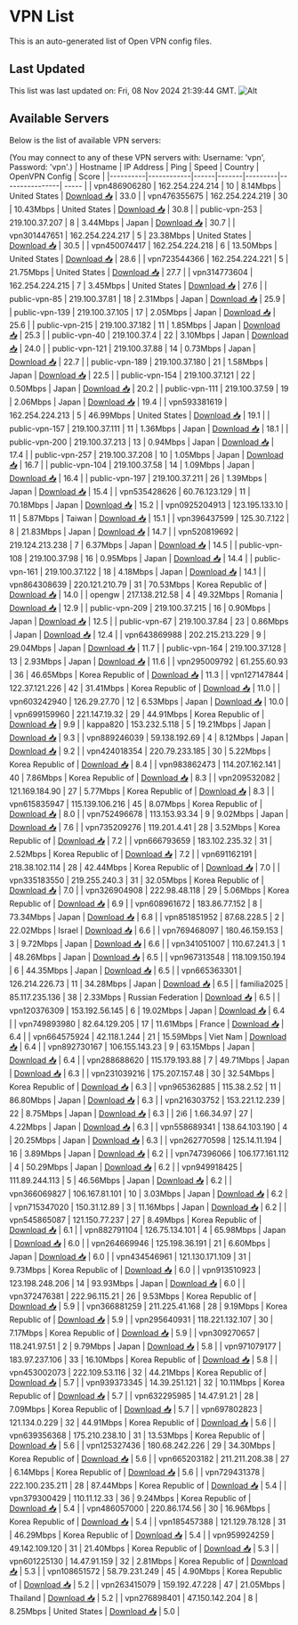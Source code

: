 # VPN List

This is an auto-generated list of Open VPN config files.

## Last Updated

This list was last updated on: Fri, 08 Nov 2024 21:39:44 GMT.
![Alt](https://repobeats.axiom.co/api/embed/186b98318ef1479477931607c1ad7d823f12451f.svg "Repobeats analytics image")

## Available Servers

Below is the list of available VPN servers:

(You may connect to any of these VPN servers with: Username: 'vpn', Password: 'vpn'.)
| Hostname | IP Address | Ping | Speed | Country | OpenVPN Config | Score |
|----------|------------|------|-------|---------|----------------| ----- |
| vpn486906280 | 162.254.224.214 | 10 | 8.14Mbps | United States | [Download 📥](./configs/server_0_US.ovpn) | 33.0 |
| vpn476355675 | 162.254.224.219 | 30 | 10.43Mbps | United States | [Download 📥](./configs/server_1_US.ovpn) | 30.8 |
| public-vpn-253 | 219.100.37.207 | 8 | 3.44Mbps | Japan | [Download 📥](./configs/server_2_JP.ovpn) | 30.7 |
| vpn301447651 | 162.254.224.217 | 5 | 23.38Mbps | United States | [Download 📥](./configs/server_3_US.ovpn) | 30.5 |
| vpn450074417 | 162.254.224.218 | 6 | 13.50Mbps | United States | [Download 📥](./configs/server_4_US.ovpn) | 28.6 |
| vpn723544366 | 162.254.224.221 | 5 | 21.75Mbps | United States | [Download 📥](./configs/server_5_US.ovpn) | 27.7 |
| vpn314773604 | 162.254.224.215 | 7 | 3.45Mbps | United States | [Download 📥](./configs/server_6_US.ovpn) | 27.6 |
| public-vpn-85 | 219.100.37.81 | 18 | 2.31Mbps | Japan | [Download 📥](./configs/server_7_JP.ovpn) | 25.9 |
| public-vpn-139 | 219.100.37.105 | 17 | 2.05Mbps | Japan | [Download 📥](./configs/server_8_JP.ovpn) | 25.6 |
| public-vpn-215 | 219.100.37.182 | 11 | 1.85Mbps | Japan | [Download 📥](./configs/server_9_JP.ovpn) | 25.3 |
| public-vpn-40 | 219.100.37.4 | 22 | 3.10Mbps | Japan | [Download 📥](./configs/server_10_JP.ovpn) | 24.0 |
| public-vpn-121 | 219.100.37.88 | 14 | 0.73Mbps | Japan | [Download 📥](./configs/server_11_JP.ovpn) | 22.7 |
| public-vpn-189 | 219.100.37.180 | 21 | 1.58Mbps | Japan | [Download 📥](./configs/server_12_JP.ovpn) | 22.5 |
| public-vpn-154 | 219.100.37.121 | 22 | 0.50Mbps | Japan | [Download 📥](./configs/server_13_JP.ovpn) | 20.2 |
| public-vpn-111 | 219.100.37.59 | 19 | 2.06Mbps | Japan | [Download 📥](./configs/server_14_JP.ovpn) | 19.4 |
| vpn593381619 | 162.254.224.213 | 5 | 46.99Mbps | United States | [Download 📥](./configs/server_15_US.ovpn) | 19.1 |
| public-vpn-157 | 219.100.37.111 | 11 | 1.36Mbps | Japan | [Download 📥](./configs/server_16_JP.ovpn) | 18.1 |
| public-vpn-200 | 219.100.37.213 | 13 | 0.94Mbps | Japan | [Download 📥](./configs/server_17_JP.ovpn) | 17.4 |
| public-vpn-257 | 219.100.37.208 | 10 | 1.05Mbps | Japan | [Download 📥](./configs/server_18_JP.ovpn) | 16.7 |
| public-vpn-104 | 219.100.37.58 | 14 | 1.09Mbps | Japan | [Download 📥](./configs/server_19_JP.ovpn) | 16.4 |
| public-vpn-197 | 219.100.37.211 | 26 | 1.39Mbps | Japan | [Download 📥](./configs/server_20_JP.ovpn) | 15.4 |
| vpn535428626 | 60.76.123.129 | 11 | 70.18Mbps | Japan | [Download 📥](./configs/server_21_JP.ovpn) | 15.2 |
| vpn0925204913 | 123.195.133.10 | 11 | 5.87Mbps | Taiwan | [Download 📥](./configs/server_22_TW.ovpn) | 15.1 |
| vpn396437599 | 125.30.7.122 | 8 | 21.83Mbps | Japan | [Download 📥](./configs/server_23_JP.ovpn) | 14.7 |
| vpn520819692 | 219.124.213.238 | 7 | 6.37Mbps | Japan | [Download 📥](./configs/server_24_JP.ovpn) | 14.5 |
| public-vpn-108 | 219.100.37.98 | 16 | 0.95Mbps | Japan | [Download 📥](./configs/server_25_JP.ovpn) | 14.4 |
| public-vpn-161 | 219.100.37.122 | 18 | 4.18Mbps | Japan | [Download 📥](./configs/server_26_JP.ovpn) | 14.1 |
| vpn864308639 | 220.121.210.79 | 31 | 70.53Mbps | Korea Republic of | [Download 📥](./configs/server_27_KR.ovpn) | 14.0 |
| opengw | 217.138.212.58 | 4 | 49.32Mbps | Romania | [Download 📥](./configs/server_28_RO.ovpn) | 12.9 |
| public-vpn-209 | 219.100.37.215 | 16 | 0.90Mbps | Japan | [Download 📥](./configs/server_29_JP.ovpn) | 12.5 |
| public-vpn-67 | 219.100.37.84 | 23 | 0.86Mbps | Japan | [Download 📥](./configs/server_30_JP.ovpn) | 12.4 |
| vpn643869988 | 202.215.213.229 | 9 | 29.04Mbps | Japan | [Download 📥](./configs/server_31_JP.ovpn) | 11.7 |
| public-vpn-164 | 219.100.37.128 | 13 | 2.93Mbps | Japan | [Download 📥](./configs/server_32_JP.ovpn) | 11.6 |
| vpn295009792 | 61.255.60.93 | 36 | 46.65Mbps | Korea Republic of | [Download 📥](./configs/server_33_KR.ovpn) | 11.3 |
| vpn127147844 | 122.37.121.226 | 42 | 31.41Mbps | Korea Republic of | [Download 📥](./configs/server_34_KR.ovpn) | 11.0 |
| vpn603242940 | 126.29.27.70 | 12 | 6.53Mbps | Japan | [Download 📥](./configs/server_35_JP.ovpn) | 10.0 |
| vpn699159960 | 221.147.19.32 | 29 | 44.91Mbps | Korea Republic of | [Download 📥](./configs/server_36_KR.ovpn) | 9.9 |
| kappa820 | 153.232.5.118 | 5 | 19.21Mbps | Japan | [Download 📥](./configs/server_37_JP.ovpn) | 9.3 |
| vpn889246039 | 59.138.192.69 | 4 | 8.12Mbps | Japan | [Download 📥](./configs/server_38_JP.ovpn) | 9.2 |
| vpn424018354 | 220.79.233.185 | 30 | 5.22Mbps | Korea Republic of | [Download 📥](./configs/server_39_KR.ovpn) | 8.4 |
| vpn983862473 | 114.207.162.141 | 40 | 7.86Mbps | Korea Republic of | [Download 📥](./configs/server_40_KR.ovpn) | 8.3 |
| vpn209532082 | 121.169.184.90 | 27 | 5.77Mbps | Korea Republic of | [Download 📥](./configs/server_41_KR.ovpn) | 8.3 |
| vpn615835947 | 115.139.106.216 | 45 | 8.07Mbps | Korea Republic of | [Download 📥](./configs/server_42_KR.ovpn) | 8.0 |
| vpn752496678 | 113.153.93.34 | 9 | 9.02Mbps | Japan | [Download 📥](./configs/server_43_JP.ovpn) | 7.6 |
| vpn735209276 | 119.201.4.41 | 28 | 3.52Mbps | Korea Republic of | [Download 📥](./configs/server_44_KR.ovpn) | 7.2 |
| vpn666793659 | 183.102.235.32 | 31 | 2.52Mbps | Korea Republic of | [Download 📥](./configs/server_45_KR.ovpn) | 7.2 |
| vpn691162191 | 218.38.102.114 | 28 | 42.44Mbps | Korea Republic of | [Download 📥](./configs/server_46_KR.ovpn) | 7.0 |
| vpn335183550 | 219.255.240.3 | 31 | 32.05Mbps | Korea Republic of | [Download 📥](./configs/server_47_KR.ovpn) | 7.0 |
| vpn326904908 | 222.98.48.118 | 29 | 5.06Mbps | Korea Republic of | [Download 📥](./configs/server_48_KR.ovpn) | 6.9 |
| vpn608961672 | 183.86.77.152 | 8 | 73.34Mbps | Japan | [Download 📥](./configs/server_49_JP.ovpn) | 6.8 |
| vpn851851952 | 87.68.228.5 | 2 | 22.02Mbps | Israel | [Download 📥](./configs/server_50_IL.ovpn) | 6.6 |
| vpn769468097 | 180.46.159.153 | 3 | 9.72Mbps | Japan | [Download 📥](./configs/server_51_JP.ovpn) | 6.6 |
| vpn341051007 | 110.67.241.3 | 1 | 48.26Mbps | Japan | [Download 📥](./configs/server_52_JP.ovpn) | 6.5 |
| vpn967313548 | 118.109.150.194 | 6 | 44.35Mbps | Japan | [Download 📥](./configs/server_53_JP.ovpn) | 6.5 |
| vpn665363301 | 126.214.226.73 | 11 | 34.28Mbps | Japan | [Download 📥](./configs/server_54_JP.ovpn) | 6.5 |
| familia2025 | 85.117.235.136 | 38 | 2.33Mbps | Russian Federation | [Download 📥](./configs/server_55_RU.ovpn) | 6.5 |
| vpn120376309 | 153.192.56.145 | 6 | 19.02Mbps | Japan | [Download 📥](./configs/server_56_JP.ovpn) | 6.4 |
| vpn749893980 | 82.64.129.205 | 17 | 11.61Mbps | France | [Download 📥](./configs/server_57_FR.ovpn) | 6.4 |
| vpn664575924 | 42.118.1.244 | 21 | 15.59Mbps | Viet Nam | [Download 📥](./configs/server_58_VN.ovpn) | 6.4 |
| vpn892730167 | 106.155.143.23 | 9 | 63.15Mbps | Japan | [Download 📥](./configs/server_59_JP.ovpn) | 6.4 |
| vpn288688620 | 115.179.193.88 | 7 | 49.71Mbps | Japan | [Download 📥](./configs/server_60_JP.ovpn) | 6.3 |
| vpn231039216 | 175.207.157.48 | 30 | 32.54Mbps | Korea Republic of | [Download 📥](./configs/server_61_KR.ovpn) | 6.3 |
| vpn965362885 | 115.38.2.52 | 11 | 86.80Mbps | Japan | [Download 📥](./configs/server_62_JP.ovpn) | 6.3 |
| vpn216303752 | 153.221.12.239 | 22 | 8.75Mbps | Japan | [Download 📥](./configs/server_63_JP.ovpn) | 6.3 |
| 2i6 | 1.66.34.97 | 27 | 4.22Mbps | Japan | [Download 📥](./configs/server_64_JP.ovpn) | 6.3 |
| vpn558689341 | 138.64.103.190 | 4 | 20.25Mbps | Japan | [Download 📥](./configs/server_65_JP.ovpn) | 6.3 |
| vpn262770598 | 125.14.11.194 | 16 | 3.89Mbps | Japan | [Download 📥](./configs/server_66_JP.ovpn) | 6.2 |
| vpn747396066 | 106.177.161.112 | 4 | 50.29Mbps | Japan | [Download 📥](./configs/server_67_JP.ovpn) | 6.2 |
| vpn949918425 | 111.89.244.113 | 5 | 46.56Mbps | Japan | [Download 📥](./configs/server_68_JP.ovpn) | 6.2 |
| vpn366069827 | 106.167.81.101 | 10 | 3.03Mbps | Japan | [Download 📥](./configs/server_69_JP.ovpn) | 6.2 |
| vpn715347020 | 150.31.12.89 | 3 | 11.16Mbps | Japan | [Download 📥](./configs/server_70_JP.ovpn) | 6.2 |
| vpn545865087 | 121.150.77.237 | 27 | 8.49Mbps | Korea Republic of | [Download 📥](./configs/server_71_KR.ovpn) | 6.1 |
| vpn882791104 | 126.75.134.101 | 4 | 65.98Mbps | Japan | [Download 📥](./configs/server_72_JP.ovpn) | 6.0 |
| vpn264669946 | 125.198.36.191 | 21 | 6.60Mbps | Japan | [Download 📥](./configs/server_73_JP.ovpn) | 6.0 |
| vpn434546961 | 121.130.171.109 | 31 | 9.73Mbps | Korea Republic of | [Download 📥](./configs/server_74_KR.ovpn) | 6.0 |
| vpn913510923 | 123.198.248.206 | 14 | 93.93Mbps | Japan | [Download 📥](./configs/server_75_JP.ovpn) | 6.0 |
| vpn372476381 | 222.96.115.21 | 26 | 9.53Mbps | Korea Republic of | [Download 📥](./configs/server_76_KR.ovpn) | 5.9 |
| vpn366881259 | 211.225.41.168 | 28 | 9.19Mbps | Korea Republic of | [Download 📥](./configs/server_77_KR.ovpn) | 5.9 |
| vpn295640931 | 118.221.132.107 | 30 | 7.17Mbps | Korea Republic of | [Download 📥](./configs/server_78_KR.ovpn) | 5.9 |
| vpn309270657 | 118.241.97.51 | 2 | 9.79Mbps | Japan | [Download 📥](./configs/server_79_JP.ovpn) | 5.8 |
| vpn971079177 | 183.97.237.106 | 33 | 16.10Mbps | Korea Republic of | [Download 📥](./configs/server_80_KR.ovpn) | 5.8 |
| vpn453002073 | 222.109.53.116 | 32 | 44.21Mbps | Korea Republic of | [Download 📥](./configs/server_81_KR.ovpn) | 5.7 |
| vpn939373345 | 14.39.251.121 | 32 | 10.11Mbps | Korea Republic of | [Download 📥](./configs/server_82_KR.ovpn) | 5.7 |
| vpn632295985 | 14.47.91.21 | 28 | 7.09Mbps | Korea Republic of | [Download 📥](./configs/server_83_KR.ovpn) | 5.7 |
| vpn697802823 | 121.134.0.229 | 32 | 44.91Mbps | Korea Republic of | [Download 📥](./configs/server_84_KR.ovpn) | 5.6 |
| vpn639356368 | 175.210.238.10 | 31 | 13.53Mbps | Korea Republic of | [Download 📥](./configs/server_85_KR.ovpn) | 5.6 |
| vpn125327436 | 180.68.242.226 | 29 | 34.30Mbps | Korea Republic of | [Download 📥](./configs/server_86_KR.ovpn) | 5.6 |
| vpn665203182 | 211.211.208.38 | 27 | 6.14Mbps | Korea Republic of | [Download 📥](./configs/server_87_KR.ovpn) | 5.6 |
| vpn729431378 | 222.100.235.211 | 28 | 87.44Mbps | Korea Republic of | [Download 📥](./configs/server_88_KR.ovpn) | 5.4 |
| vpn379300429 | 110.11.12.33 | 36 | 9.24Mbps | Korea Republic of | [Download 📥](./configs/server_89_KR.ovpn) | 5.4 |
| vpn486057000 | 220.86.174.56 | 30 | 16.96Mbps | Korea Republic of | [Download 📥](./configs/server_90_KR.ovpn) | 5.4 |
| vpn185457388 | 121.129.78.128 | 31 | 46.29Mbps | Korea Republic of | [Download 📥](./configs/server_91_KR.ovpn) | 5.4 |
| vpn959924259 | 49.142.109.120 | 31 | 21.40Mbps | Korea Republic of | [Download 📥](./configs/server_92_KR.ovpn) | 5.3 |
| vpn601225130 | 14.47.91.159 | 32 | 2.81Mbps | Korea Republic of | [Download 📥](./configs/server_93_KR.ovpn) | 5.3 |
| vpn108651572 | 58.79.231.249 | 45 | 4.90Mbps | Korea Republic of | [Download 📥](./configs/server_94_KR.ovpn) | 5.2 |
| vpn263415079 | 159.192.47.228 | 47 | 21.05Mbps | Thailand | [Download 📥](./configs/server_95_TH.ovpn) | 5.2 |
| vpn276898401 | 47.150.142.204 | 8 | 8.25Mbps | United States | [Download 📥](./configs/server_96_US.ovpn) | 5.0 |
